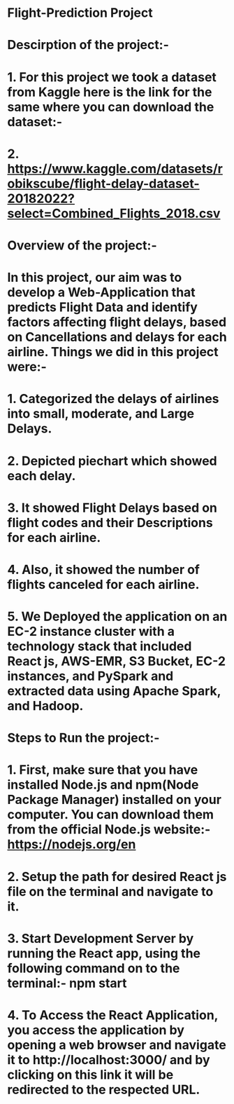 # Flight-Prediction Project

# Descirption of the project:-
# 1. For this project we took a dataset from Kaggle here is the link for the same where you can download the dataset:-
# 2. https://www.kaggle.com/datasets/robikscube/flight-delay-dataset-20182022?select=Combined_Flights_2018.csv

# Overview of the project:-
# In this project, our aim was to develop a Web-Application that predicts Flight Data and identify factors affecting flight delays, based on Cancellations and delays for each airline. Things we did in this project were:-
# 1. Categorized the delays of airlines into small, moderate, and Large Delays.
# 2. Depicted piechart which showed each delay.
# 3. It showed Flight Delays based on flight codes and their Descriptions for each airline.
# 4. Also, it showed the number of flights canceled for each airline.
# 5. We Deployed the application on an EC-2 instance cluster with a technology stack that included React js, AWS-EMR, S3 Bucket, EC-2 instances, and PySpark and extracted data using Apache Spark, and Hadoop.

# Steps to Run the project:-
# 1. First, make sure that you have installed Node.js and npm(Node Package Manager) installed on your computer. You can download them from the official Node.js website:- https://nodejs.org/en
# 2. Setup the path for desired React js file on the terminal and navigate to it.
# 3. Start Development Server by running the React app, using the following command on to the terminal:- npm start
# 4. To Access the React Application, you access the application by opening a web browser and navigate it to http://localhost:3000/ and by clicking on this link it will be redirected to the respected URL.

